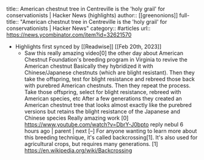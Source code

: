 title:: American chestnut tree in Centreville is the 'holy grail' for conservationists | Hacker News (highlights)
author:: [[greenonions]]
full-title:: "American chestnut tree in Centreville is the 'holy grail' for conservationists | Hacker News"
category:: #articles
url:: https://news.ycombinator.com/item?id=32621570

- Highlights first synced by [[Readwise]] [[Feb 20th, 2023]]
	- Saw this really amazing video[0] the other day about American Chestnut Foundation's breeding program in Virginia to revive the American chestnut Basically they hybridized it with Chinese/Japanese chestnuts (which are blight resistant). Then they take the offspring, test for blight resistance and rebreed those back with purebred American chestnuts. Then they repeat the process. Take those offspring, select for blight resistance, rebreed with American species, etc  After a few generations they created an American chestnut tree that looks almost exactly like the purebred versions but retains the blight resistance of the Japanese and Chinese species  Really amazing work  [0] https://www.youtube.com/watch?v=DbrY-J0bpto  reply    nebul 6 hours ago | parent | next [–]  For anyone wanting to learn more about this breeding technique, it's called backcrossing[1]. It's also used for agricultural crops, but requires many generations. [1] https://en.wikipedia.org/wiki/Backcrossing